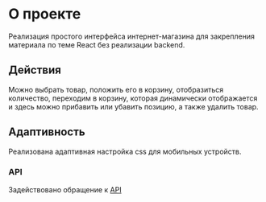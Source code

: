 # О проекте

Реализация простого интерфейса интернет-магазина для закрепления материала по теме React без реализации backend.

## Действия

Можно выбрать товар, положить его в корзину, отобразиться количество, переходим в корзину, которая динамически отображается и здесь можно прибавить или убавить позицию, а также удалить товар.

## Адаптивность
Реализована адаптивная настройка css для мобильных устройств.

### API

Задействовано обращение к [API](https://fortniteapi.io/)

